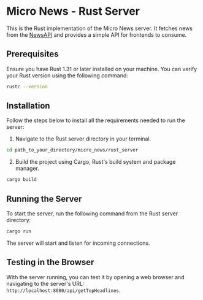 # Micro News - Rust Server

This is the Rust implementation of the Micro News server. It fetches news from the [NewsAPI](https://newsapi.org/) and provides a simple API for frontends to consume.

## Prerequisites

Ensure you have Rust 1.31 or later installed on your machine. You can verify your Rust version using the following command:

```bash
rustc --version
```

## Installation

Follow the steps below to install all the requirements needed to run the server:

1. Navigate to the Rust server directory in your terminal.

```bash
cd path_to_your_directory/micro_news/rust_server
```

2. Build the project using Cargo, Rust's build system and package manager.

```bash
cargo build
```

## Running the Server

To start the server, run the following command from the Rust server directory:

```bash
cargo run
```

The server will start and listen for incoming connections.

## Testing in the Browser

With the server running, you can test it by opening a web browser and navigating to the server's URL: `http://localhost:8080/api/getTopHeadlines`.
